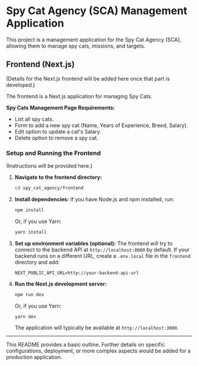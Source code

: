 # Spy Cat Agency (SCA) Management Application

This project is a management application for the Spy Cat Agency (SCA), allowing them to manage spy cats, missions, and targets.

## Frontend (Next.js)

(Details for the Next.js frontend will be added here once that part is developed.)

The frontend is a Next.js application for managing Spy Cats.

**Spy Cats Management Page Requirements:**
- List all spy cats.
- Form to add a new spy cat (Name, Years of Experience, Breed, Salary).
- Edit option to update a cat's Salary.
- Delete option to remove a spy cat.

### Setup and Running the Frontend

(Instructions will be provided here.)

1.  **Navigate to the frontend directory:**
    ```bash
    cd spy_cat_agency/frontend
    ```

2.  **Install dependencies:**
    If you have Node.js and npm installed, run:
    ```bash
    npm install
    ```
    Or, if you use Yarn:
    ```bash
    yarn install
    ```

3.  **Set up environment variables (optional):**
    The frontend will try to connect to the backend API at `http://localhost:8000` by default.
    If your backend runs on a different URL, create a `.env.local` file in the `frontend` directory and add:
    ```
    NEXT_PUBLIC_API_URL=http://your-backend-api-url
    ```

4.  **Run the Next.js development server:**
    ```bash
    npm run dev
    ```
    Or, if you use Yarn:
    ```bash
    yarn dev
    ```
    The application will typically be available at `http://localhost:3000`.

---

This README provides a basic outline. Further details on specific configurations, deployment, or more complex aspects would be added for a production application. 
